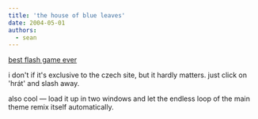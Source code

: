 ```yaml
---
title: 'the house of blue leaves'
date: 2004-05-01
authors:
  - sean
---
```


[best flash game ever](http://kill-bill.cz/game/index.php)

i don't if it's exclusive to the czech site, but it hardly matters. just click on 'hrát' and slash away.

also cool — load it up in two windows and let the endless loop of the main theme remix itself automatically.

